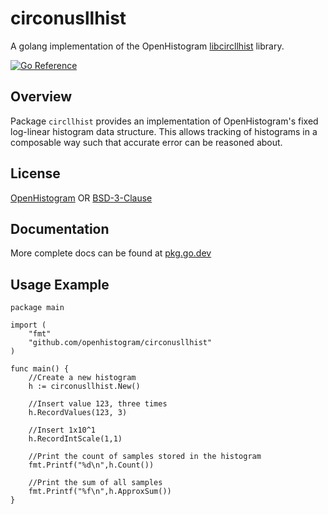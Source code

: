 # circonusllhist

A golang implementation of the OpenHistogram [libcircllhist](https://github.com/openhistogram/libcircllhist) library.

[![Go Reference](https://pkg.go.dev/badge/github.com/openhistogram/circonusllhist.svg)](https://pkg.go.dev/github.com/openhistogram/circonusllhist)

## Overview

Package `circllhist` provides an implementation of OpenHistogram's fixed log-linear histogram data structure.  This allows tracking of histograms in a composable way such that accurate error can be reasoned about.

## License

[OpenHistogram](LICENSE.OpenHistogram) OR [BSD-3-Clause](LICENSE)

## Documentation

More complete docs can be found at [pkg.go.dev](https://pkg.go.dev/github.com/openhistogram/circonusllhist)

## Usage Example

```
package main

import (
    "fmt"
    "github.com/openhistogram/circonusllhist"
)

func main() {
    //Create a new histogram
    h := circonusllhist.New()

    //Insert value 123, three times
    h.RecordValues(123, 3)

    //Insert 1x10^1
    h.RecordIntScale(1,1)

    //Print the count of samples stored in the histogram
    fmt.Printf("%d\n",h.Count())

    //Print the sum of all samples
    fmt.Printf("%f\n",h.ApproxSum())
}
```
